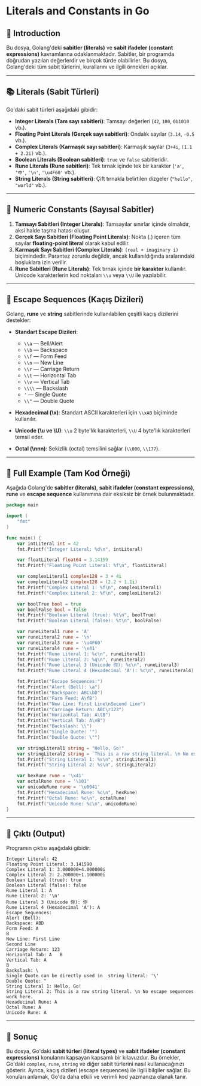 
# Literals and Constants in Go

## 📘 Introduction

Bu dosya, Golang'deki **sabitler (literals)** ve **sabit ifadeler (constant expressions)** kavramlarına odaklanmaktadır. Sabitler, bir programda doğrudan yazılan değerlerdir ve birçok türde olabilirler. Bu dosya, Golang'deki tüm sabit türlerini, kurallarını ve ilgili örnekleri açıklar.

---

## 📚 Literals (Sabit Türleri)

Go'daki sabit türleri aşağıdaki gibidir:

- **Integer Literals (Tam sayı sabitleri)**: Tamsayı değerleri (`42`, `100`, `0b1010` vb.).
- **Floating Point Literals (Gerçek sayı sabitleri)**: Ondalık sayılar (`3.14`, `-0.5` vb.).
- **Complex Literals (Karmaşık sayı sabitleri)**: Karmaşık sayılar (`3+4i`, `(1.1 + 2.2i)` vb.).
- **Boolean Literals (Boolean sabitleri)**: `true` ve `false` sabitleridir.
- **Rune Literals (Rune sabitleri)**: Tek tırnak içinde tek bir karakter (`'a'`, `'中'`, `'\n'`, `'\u4F60'` vb.).
- **String Literals (String sabitleri)**: Çift tırnakla belirtilen dizgeler (`"hello"`, `"world"` vb.).

---

## 📘 Numeric Constants (Sayısal Sabitler)

1. **Tamsayı Sabitleri (Integer Literals)**: Tamsayılar sınırlar içinde olmalıdır, aksi halde taşma hatası oluşur.
2. **Gerçek Sayı Sabitleri (Floating Point Literals)**: Nokta (.) içeren tüm sayılar **floating-point literal** olarak kabul edilir.
3. **Karmaşık Sayı Sabitleri (Complex Literals)**: `(real + imaginary i)` biçimindedir. Parantez zorunlu değildir, ancak kullanıldığında aralarındaki boşluklara izin verilir.
4. **Rune Sabitleri (Rune Literals)**: Tek tırnak içinde **bir karakter** kullanılır. Unicode karakterlerin kod noktaları `\\u` veya `\\U` ile yazılabilir.

---

## 📘 Escape Sequences (Kaçış Dizileri)

Golang, **rune** ve **string** sabitlerinde kullanılabilen çeşitli kaçış dizilerini destekler:

- **Standart Escape Dizileri**:
    - `\\a` — Bell/Alert
    - `\\b` — Backspace
    - `\\f` — Form Feed
    - `\\n` — New Line
    - `\\r` — Carriage Return
    - `\\t` — Horizontal Tab
    - `\\v` — Vertical Tab
    - `\\\\` — Backslash
    - `'` — Single Quote
    - `\\"` — Double Quote

- **Hexadecimal (\\x)**: Standart ASCII karakterleri için `\\xAB` biçiminde kullanılır.
- **Unicode (\\u ve \\U)**: `\\u` 2 byte'lık karakterleri, `\\U` 4 byte'lık karakterleri temsil eder.
- **Octal (\\nnn)**: Sekizlik (octal) temsilini sağlar (`\\000`, `\\177`).

---

## 📘 Full Example (Tam Kod Örneği)

Aşağıda Golang'de **sabitler (literals)**, **sabit ifadeler (constant expressions)**, **rune** ve **escape sequence** kullanımına dair eksiksiz bir örnek bulunmaktadır.

```go
package main

import (
	"fmt"
)

func main() {
	var intLiteral int = 42
	fmt.Printf("Integer Literal: %d\n", intLiteral)

	var floatLiteral float64 = 3.14159
	fmt.Printf("Floating Point Literal: %f\n", floatLiteral)

	var complexLiteral1 complex128 = 3 + 4i
	var complexLiteral2 complex128 = (2.2 + 1.1i)
	fmt.Printf("Complex Literal 1: %f\n", complexLiteral1)
	fmt.Printf("Complex Literal 2: %f\n", complexLiteral2)

	var boolTrue bool = true
	var boolFalse bool = false
	fmt.Printf("Boolean Literal (true): %t\n", boolTrue)
	fmt.Printf("Boolean Literal (false): %t\n", boolFalse)

	var runeLiteral1 rune = 'A'
	var runeLiteral2 rune = '\n'
	var runeLiteral3 rune = '\u4F60'
	var runeLiteral4 rune = '\x41'
	fmt.Printf("Rune Literal 1: %c\n", runeLiteral1)
	fmt.Printf("Rune Literal 2: %q\n", runeLiteral2)
	fmt.Printf("Rune Literal 3 (Unicode 你): %c\n", runeLiteral3)
	fmt.Printf("Rune Literal 4 (Hexadecimal 'A'): %c\n", runeLiteral4)

	fmt.Println("Escape Sequences:")
	fmt.Println("Alert (Bell): \a")
	fmt.Println("Backspace: ABC\bD")
	fmt.Println("Form Feed: A\fB")
	fmt.Println("New Line: First Line\nSecond Line")
	fmt.Println("Carriage Return: ABC\r123")
	fmt.Println("Horizontal Tab: A\tB")
	fmt.Println("Vertical Tab: A\vB")
	fmt.Println("Backslash: \\")
	fmt.Println("Single Quote: '")
	fmt.Println("Double Quote: \"")

	var stringLiteral1 string = "Hello, Go!"
	var stringLiteral2 string = `This is a raw string literal. \n No escape sequences work here.`
	fmt.Printf("String Literal 1: %s\n", stringLiteral1)
	fmt.Printf("String Literal 2: %s\n", stringLiteral2)

	var hexRune rune = '\x41'
	var octalRune rune = '\101'
	var unicodeRune rune = '\u0041'
	fmt.Printf("Hexadecimal Rune: %c\n", hexRune)
	fmt.Printf("Octal Rune: %c\n", octalRune)
	fmt.Printf("Unicode Rune: %c\n", unicodeRune)
}
```

---

## 📘 Çıktı (Output)

Programın çıktısı aşağıdaki gibidir:

```
Integer Literal: 42
Floating Point Literal: 3.141590
Complex Literal 1: 3.000000+4.000000i
Complex Literal 2: 2.200000+1.100000i
Boolean Literal (true): true
Boolean Literal (false): false
Rune Literal 1: A
Rune Literal 2: '\n'
Rune Literal 3 (Unicode 你): 你
Rune Literal 4 (Hexadecimal 'A'): A
Escape Sequences:
Alert (Bell): 
Backspace: ABD
Form Feed: A
B
New Line: First Line
Second Line
Carriage Return: 123
Horizontal Tab: A	B
Vertical Tab: A
B
Backslash: \
Single Quote can be directly used in  string literal: '\'
Double Quote: "
String Literal 1: Hello, Go!
String Literal 2: This is a raw string literal. \n No escape sequences work here.
Hexadecimal Rune: A
Octal Rune: A
Unicode Rune: A
```

---

## 🧩 Sonuç

Bu dosya, Go'daki **sabit türleri (literal types)** ve **sabit ifadeler (constant expressions)** konularını kapsayan kapsamlı bir kılavuzdur. Bu örnekler, Go'daki `complex`, `rune`, `string` ve diğer sabit türlerini nasıl kullanacağınızı gösterir. Ayrıca, kaçış dizileri (escape sequences) ile ilgili bilgiler sağlar. Bu konuları anlamak, Go'da daha etkili ve verimli kod yazmanıza olanak tanır.

